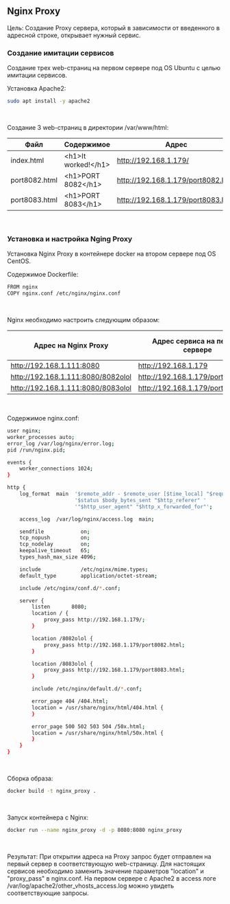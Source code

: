## Nginx Proxy
Цель: Cоздание Proxy сервера, который в зависимости от введенного в адресной строке, открывает нужный сервис.

### Создание имитации сервисов
Создание трех web-страниц на первом сервере под OS Ubuntu с целью имитации сервисов.

Установка Apache2:
```bash
sudo apt install -y apache2
```
<br>

Создание 3 web-страниц в директории /var/www/html:

| Файл  | Содержимое            | Адрес |
| ------------- |-----------------------| ------------- |
| index.html | \<h1>It worked!\</h1> | http://192.168.1.179/ |
| port8082.html | \<h1>PORT 8082\</h1>  | http://192.168.1.179/port8082.html |
| port8083.html | \<h1>PORT 8083\</h1>  | http://192.168.1.179/port8083.html |
<br>

### Установка и настройка Nging Proxy
Установка Nginx Proxy в контейнере docker на втором сервере под OS CentOS.

Содержимое Dockerfile:
```bash
FROM nginx
COPY nginx.conf /etc/nginx/nginx.conf
```
<br>

Nginx необходимо настроить следующим образом:

| Адрес на Nginx Proxy | Адрес сервиса на первом сервере | Содержимое web-страници |
| ------------- |----------------------| ------------- |
| http://192.168.1.111:8080 | http://192.168.1.179 | It worked! |
| http://192.168.1.111:8080/8082olol | http://192.168.1.179/port8082.html | PORT 8082 |
| http://192.168.1.111:8080/8083olol | http://192.168.1.179/port8083.html | PORT 8083 |
<br>

Содержимое nginx.conf:
```bash
user nginx;
worker_processes auto;
error_log /var/log/nginx/error.log;
pid /run/nginx.pid;

events {
    worker_connections 1024;
}

http {
    log_format  main  '$remote_addr - $remote_user [$time_local] "$request" '
                      '$status $body_bytes_sent "$http_referer" '
                      '"$http_user_agent" "$http_x_forwarded_for"';

    access_log  /var/log/nginx/access.log  main;

    sendfile            on;
    tcp_nopush          on;
    tcp_nodelay         on;
    keepalive_timeout   65;
    types_hash_max_size 4096;

    include             /etc/nginx/mime.types;
    default_type        application/octet-stream;

    include /etc/nginx/conf.d/*.conf;

    server {
        listen       8080;
        location / {
            proxy_pass http://192.168.1.179/;
        }

        location /8082olol {
            proxy_pass http://192.168.1.179/port8082.html;
        }

        location /8083olol {
            proxy_pass http://192.168.1.179/port8083.html;
        }

        include /etc/nginx/default.d/*.conf;

        error_page 404 /404.html;
        location = /usr/share/nginx/html/404.html {
        }

        error_page 500 502 503 504 /50x.html;
        location = /usr/share/nginx/html/50x.html {
        }
    }
}
```
<br>

Сборка образа:
```bash
docker build -t nginx_proxy .
```
<br>

Запуск контейнера с Nginx:
```bash
docker run --name nginx_proxy -d -p 8080:8080 nginx_proxy
```
<br>


Результат:
При открытии адреса на Proxy запрос будет отправлен на первый сервер в соответствующую web-страницу. 
Для настоящих сервисов необходимо заменить значение параметров "location" и "proxy_pass" в nginx.conf.
На первом сервере с Apache2 в access логе /var/log/apache2/other_vhosts_access.log можно увидеть соответствующие запросы.
